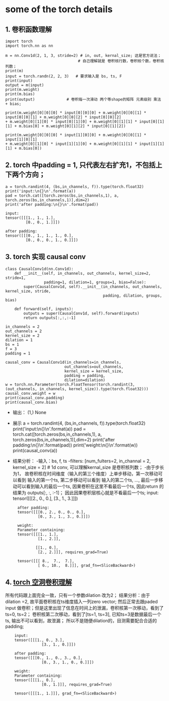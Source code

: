 # some of the torch details

## 1. 卷积函数理解
    import torch
    import torch.nn as nn
    
    m = nn.Conv1d(2, 1, 3, stride=2) # in, out, kernal_size; 这是官方说法；
                                    # 自己理解就是 卷积核行数，卷积核个数，卷积核列数；
    print(m)
    input = torch.randn(2, 2, 3)   # 要求输入是 bs, ts, F
    print(input)
    output = m(input)
    print(m.weight)
    print(m.bias)
    print(output)              # 卷积每一次滑动 两个等shape的矩阵 元素级别 乘法 + bias;
    
    print(m.weight[0][0][0] * input[0][0][0] + m.weight[0][0][1] * input[0][0][1] + m.weight[0][0][2] * input[0][0][2] 
    + m.weight[0][1][0] * input[0][1][0] + m.weight[0][1][1] * input[0][1][1] + m.bias[0] + m.weight[0][1][2] * input[0][1][2]) 
    
    print(m.weight[0][0][0] * input[1][0][0] + m.weight[0][0][1] * input[1][0][1] 
    + m.weight[0][1][0] * input[1][1][0] + m.weight[0][1][1] * input[1][1][1] + m.bias[0])

## 2. torch 中padding = 1, 只代表左右扩充1，不包括上下两个方向；
    a = torch.randint(4, (bs,in_channels, f)).type(torch.float32)
    print('input:\n{}\n'.format(a))
    pad = torch.cat([torch.zeros(bs,in_channels,1), a, torch.zeros(bs,in_channels,1)],dim=2)
    print('after padding:\n{}\n'.format(pad))

    input:
    tensor([[[1., 1., 1.],
             [0., 0., 1.]]])

    after padding:
    tensor([[[0., 1., 1., 1., 0.],
             [0., 0., 0., 1., 0.]]])
## 3. torch 实现 causal conv
    class CausalConv1d(nn.Conv1d):
        def __init__(self, in_channels, out_channels, kernel_size=2, stride=1,
                     padding=1, dilation=1, groups=1, bias=False):
            super(CausalConv1d, self).__init__(in_channels, out_channels, kernel_size, stride,
                                               padding, dilation, groups, bias)

        def forward(self, inputs):
            outputs = super(CausalConv1d, self).forward(inputs)
            return outputs[:,:,:-1]

    in_channels = 2
    out_channels = 2
    kernel_size = 2
    dilation = 1
    bs = 1
    f = 3
    padding = 1
    
    causal_conv = CausalConv1d(in_channels=in_channels,
                              out_channels=out_channels,
                              kernel_size = kernel_size,
                              padding = padding,
                              dilation=dilation)
    w = torch.nn.Parameter(torch.FloatTensor(torch.randint(3, (out_channels, in_channels, kernel_size)).type(torch.float32)))
    causal_conv.weight = w
    print(causal_conv.padding)
    print(causal_conv.bias)

- 输出：
        (1,)
        None

- 展示
        a = torch.randint(4, (bs,in_channels, f)).type(torch.float32)
        print('input:\n{}\n'.format(a))
        pad = torch.cat([torch.zeros(bs,in_channels,1), a, torch.zeros(bs,in_channels,1)],dim=2)
        print('after padding:\n{}\n'.format(pad))
        print('weight:\n{}\n'.format(w))
        print(causal_conv(a))
        

- 结果分析： 
-输入：bs, f, ts
-filters: [num_fulters=2, in_channal = 2, kernel_size = 2] # 1d conv,  可以理解kernal_size 是卷积核列数；
-由于步长为1， 故卷积核在时间维度（输入的第三个维度）上单步移动，第一次移动可以看到 输入的第一个ts, 第二步移动可以看到 输入的第二个ts, ..., 最后一步移动可以看到输入的最后一个ts, 因果卷积在这里不看最后一个ts, 因此return 的结果为 outputs[:, :, :-1]； 因此因果卷积层核心就是不看最后一个ts;
        input:
        tensor([[[2., 0., 0.],
                 [3., 1., 3.]]])

        after padding:
        tensor([[[0., 2., 0., 0., 0.],
                 [0., 3., 1., 3., 0.]]])

        weight:
        Parameter containing:
        tensor([[[1., 1.],
                 [1., 2.]],

                [[1., 0.],
                 [2., 2.]]], requires_grad=True)

        tensor([[[ 8.,  7.,  7.],
                 [ 6., 10.,  8.]]], grad_fn=<SliceBackward>)
                 
## 4. [torch 空洞卷积理解](https://github.com/vdumoulin/conv_arithmetic/blob/master/README.md) 
所有代码跟上面完全一致，只有一个参数dilation 改为2；
结果分析：由于dilation =2, 故平面卷积核在ts维度插入一列zero vector; 然后正常去跟paded input 做卷积；但是这里出现了信息在时间上的泄漏，卷积核第一次移动，看到了ts=0, ts=2； 卷积核第二次移动，看到了[ts=1, ts=3], 已知ts=3是数据最后一个 ts, 输出不可以看到，故泄漏； 所以不是随便dilation的，目测需要配合合适的padding;


        input:
        tensor([[[1., 0., 3.],
                    [3., 1., 0.]]])

        after padding:
        tensor([[[0., 1., 0., 3., 0.],
                    [0., 3., 1., 0., 0.]]])

        weight:
        Parameter containing:
        tensor([[[1., 0.],
                    [0., 1.]]], requires_grad=True)

        tensor([[[1., 1.]]], grad_fn=<SliceBackward>)